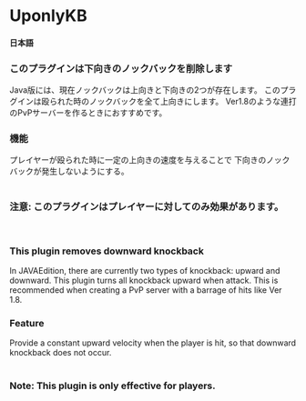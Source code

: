 # UponlyKB
<h4>日本語</h4>
<h3>このプラグインは下向きのノックバックを削除します</h3>
Java版には、現在ノックバックは上向きと下向きの2つが存在します。
このプラグインは殴られた時のノックバックを全て上向きにします。
Ver1.8のような連打のPvPサーバーを作るときにおすすめです。
<h3>機能</h3>
プレイヤーが殴られた時に一定の上向きの速度を与えることで
下向きのノックバックが発生しないようにする。
<br>
<br>
<h3>注意: このプラグインはプレイヤーに対してのみ効果があります。</h3>
<br>
<h3>This plugin removes downward knockback</h3>
In JAVAEdition, there are currently two types of knockback: upward and downward.
This plugin turns all knockback upward when attack.
This is recommended when creating a PvP server with a barrage of hits like Ver 1.8.
<h3>Feature</h3>
Provide a constant upward velocity when the player is hit,
so that downward knockback does not occur.
<br>
<br>
<h3>Note: This plugin is only effective for players.</h3>